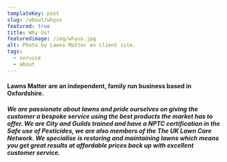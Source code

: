 ```yaml
---
templateKey: post
slug: /about/whyus
featured: true
title: Why Us?
featuredimage: /img/whyus.jpg
alt: Photo by Lawns Matter on client site.
tags:
  - service
  - about
---
```

#### Lawns Matter are an independent, family run business based in Oxfordshire.  ####

##### We are passionate about lawns and pride ourselves on giving the customer a bespoke service using the best products the market has to offer. We are City and Guilds trained and have a NPTC certification in the Safe use of Pesticides, we are also members of the The UK Lawn Care Network. We specialise is restoring and maintaining lawns which means you get great results at affordable prices back up with excellent customer service. #####
